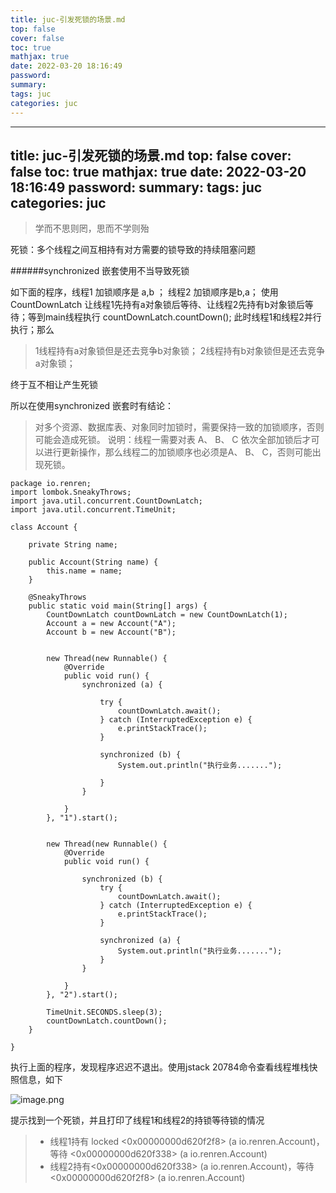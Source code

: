 ```yaml
---
title: juc-引发死锁的场景.md
top: false
cover: false
toc: true
mathjax: true
date: 2022-03-20 18:16:49
password:
summary:
tags: juc
categories: juc
---
```

---
title: juc-引发死锁的场景.md
top: false
cover: false
toc: true
mathjax: true
date: 2022-03-20 18:16:49
password:
summary:
tags: juc
categories: juc
---
>学而不思则罔，思而不学则殆

死锁：多个线程之间互相持有对方需要的锁导致的持续阻塞问题

######synchronized 嵌套使用不当导致死锁


如下面的程序，线程1 加锁顺序是 a,b ； 线程2 加锁顺序是b,a；
使用CountDownLatch 让线程1先持有a对象锁后等待、让线程2先持有b对象锁后等待；等到main线程执行  countDownLatch.countDown(); 此时线程1和线程2并行执行；那么

>1线程持有a对象锁但是还去竞争b对象锁；
2线程持有b对象锁但是还去竞争a对象锁；

终于互不相让产生死锁

所以在使用synchronized 嵌套时有结论：
>对多个资源、数据库表、对象同时加锁时，需要保持一致的加锁顺序，否则可能会造成死锁。
说明：线程一需要对表 A、 B、 C 依次全部加锁后才可以进行更新操作，那么线程二的加锁顺序也必须是A、 B、 C，否则可能出现死锁。

~~~
package io.renren;
import lombok.SneakyThrows;
import java.util.concurrent.CountDownLatch;
import java.util.concurrent.TimeUnit;

class Account {

    private String name;

    public Account(String name) {
        this.name = name;
    }

    @SneakyThrows
    public static void main(String[] args) {
        CountDownLatch countDownLatch = new CountDownLatch(1);
        Account a = new Account("A");
        Account b = new Account("B");


        new Thread(new Runnable() {
            @Override
            public void run() {
                synchronized (a) {

                    try {
                        countDownLatch.await();
                    } catch (InterruptedException e) {
                        e.printStackTrace();
                    }

                    synchronized (b) {
                        System.out.println("执行业务.......");

                    }
                }

            }
        }, "1").start();


        new Thread(new Runnable() {
            @Override
            public void run() {

                synchronized (b) {
                    try {
                        countDownLatch.await();
                    } catch (InterruptedException e) {
                        e.printStackTrace();
                    }

                    synchronized (a) {
                        System.out.println("执行业务.......");
                    }
                }

            }
        }, "2").start();

        TimeUnit.SECONDS.sleep(3);
        countDownLatch.countDown();
    }

}

~~~

执行上面的程序，发现程序迟迟不退出。使用jstack 20784命令查看线程堆栈快照信息，如下

![image.png](https://upload-images.jianshu.io/upload_images/13965490-f0a97286497d228e.png?imageMogr2/auto-orient/strip%7CimageView2/2/w/1240)

提示找到一个死锁，并且打印了线程1和线程2的持锁等待锁的情况

>- 线程1持有  locked <0x00000000d620f2f8> (a io.renren.Account)，等待 <0x00000000d620f338> (a io.renren.Account)
>- 线程2持有<0x00000000d620f338> (a io.renren.Account)，等待<0x00000000d620f2f8> (a io.renren.Account)
